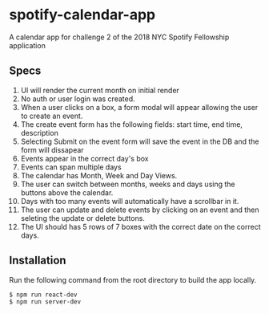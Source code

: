 # spotify-calendar-app

A calendar app for challenge 2 of the 2018 NYC Spotify Fellowship application

## Specs

1.  UI will render the current month on initial render
2.  No auth or user login was created.
3.  When a user clicks on a box, a form modal will appear allowing the user to create an event.
4.  The create event form has the following fields: start time, end time, description
5.  Selecting Submit on the event form will save the event in the DB and the form will dissapear
6.  Events appear in the correct day's box
7.  Events can span multiple days
8.  The calendar has Month, Week and Day Views.
9.  The user can switch between months, weeks and days using the buttons above the calendar.
10. Days with too many events will automatically have a scrollbar in it.
11. The user can update and delete events by clicking on an event and then seleting the update or delete buttons.
12. The UI should has 5 rows of 7 boxes with the correct date on the correct days.

## Installation

Run the following command from the root directory to build the app locally.

```sh
$ npm run react-dev
$ npm run server-dev
```
